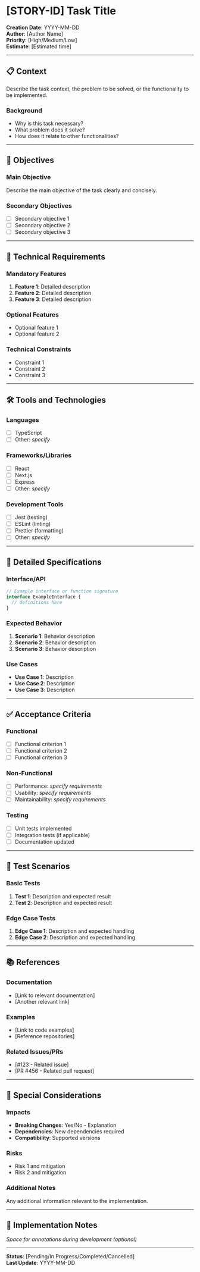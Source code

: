 # [STORY-ID] Task Title

**Creation Date**: YYYY-MM-DD  
**Author**: [Author Name]  
**Priority**: [High/Medium/Low]  
**Estimate**: [Estimated time]

---

## 📋 Context

Describe the task context, the problem to be solved, or the functionality to be implemented.

### Background

- Why is this task necessary?
- What problem does it solve?
- How does it relate to other functionalities?

---

## 🎯 Objectives

### Main Objective

Describe the main objective of the task clearly and concisely.

### Secondary Objectives

- [ ] Secondary objective 1
- [ ] Secondary objective 2
- [ ] Secondary objective 3

---

## 🔧 Technical Requirements

### Mandatory Features

1. **Feature 1**: Detailed description
2. **Feature 2**: Detailed description
3. **Feature 3**: Detailed description

### Optional Features

- Optional feature 1
- Optional feature 2

### Technical Constraints

- Constraint 1
- Constraint 2
- Constraint 3

---

## 🛠 Tools and Technologies

### Languages

- [ ] TypeScript
- [ ] Other: _specify_

### Frameworks/Libraries

- [ ] React
- [ ] Next.js
- [ ] Express
- [ ] Other: _specify_

### Development Tools

- [ ] Jest (testing)
- [ ] ESLint (linting)
- [ ] Prettier (formatting)
- [ ] Other: _specify_

---

## 📝 Detailed Specifications

### Interface/API

```typescript
// Example interface or function signature
interface ExampleInterface {
  // definitions here
}
```

### Expected Behavior

1. **Scenario 1**: Behavior description
2. **Scenario 2**: Behavior description
3. **Scenario 3**: Behavior description

### Use Cases

- **Use Case 1**: Description
- **Use Case 2**: Description
- **Use Case 3**: Description

---

## ✅ Acceptance Criteria

### Functional

- [ ] Functional criterion 1
- [ ] Functional criterion 2
- [ ] Functional criterion 3

### Non-Functional

- [ ] Performance: _specify requirements_
- [ ] Usability: _specify requirements_
- [ ] Maintainability: _specify requirements_

### Testing

- [ ] Unit tests implemented
- [ ] Integration tests (if applicable)
- [ ] Documentation updated

---

## 🧪 Test Scenarios

### Basic Tests

1. **Test 1**: Description and expected result
2. **Test 2**: Description and expected result

### Edge Case Tests

1. **Edge Case 1**: Description and expected handling
2. **Edge Case 2**: Description and expected handling

---

## 📚 References

### Documentation

- [Link to relevant documentation]
- [Another relevant link]

### Examples

- [Link to code examples]
- [Reference repositories]

### Related Issues/PRs

- [#123 - Related issue]
- [PR #456 - Related pull request]

---

## 🚨 Special Considerations

### Impacts

- **Breaking Changes**: Yes/No - Explanation
- **Dependencies**: New dependencies required
- **Compatibility**: Supported versions

### Risks

- Risk 1 and mitigation
- Risk 2 and mitigation

### Additional Notes

Any additional information relevant to the implementation.

---

## 📝 Implementation Notes

_Space for annotations during development (optional)_

---

**Status**: [Pending/In Progress/Completed/Cancelled]  
**Last Update**: YYYY-MM-DD
